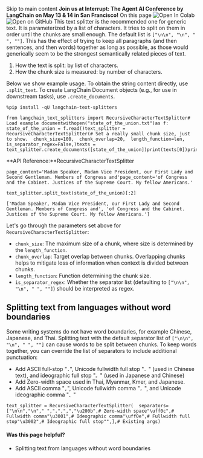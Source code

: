 Skip to main content
**Join us at Interrupt: The Agent AI Conference by LangChain on May 13 & 14 in San Francisco!**
On this page
![Open In Colab](https://colab.research.google.com/assets/colab-badge.svg)![Open on GitHub](https://img.shields.io/badge/Open%20on%20GitHub-grey?logo=github&logoColor=white)
This text splitter is the recommended one for generic text. It is parameterized by a list of characters. It tries to split on them in order until the chunks are small enough. The default list is `["\n\n", "\n", " ", ""]`. This has the effect of trying to keep all paragraphs (and then sentences, and then words) together as long as possible, as those would generically seem to be the strongest semantically related pieces of text.
  1. How the text is split: by list of characters.
  2. How the chunk size is measured: by number of characters.


Below we show example usage.
To obtain the string content directly, use `.split_text`.
To create LangChain Document objects (e.g., for use in downstream tasks), use `.create_documents`.
```
%pip install -qU langchain-text-splitters
```

```
from langchain_text_splitters import RecursiveCharacterTextSplitter# Load example documentwithopen("state_of_the_union.txt")as f:  state_of_the_union = f.read()text_splitter = RecursiveCharacterTextSplitter(# Set a really small chunk size, just to show.  chunk_size=100,  chunk_overlap=20,  length_function=len,  is_separator_regex=False,)texts = text_splitter.create_documents([state_of_the_union])print(texts[0])print(texts[1])
```

**API Reference:**RecursiveCharacterTextSplitter
```
page_content='Madam Speaker, Madam Vice President, our First Lady and Second Gentleman. Members of Congress and'page_content='of Congress and the Cabinet. Justices of the Supreme Court. My fellow Americans.'
```

```
text_splitter.split_text(state_of_the_union)[:2]
```

```
['Madam Speaker, Madam Vice President, our First Lady and Second Gentleman. Members of Congress and', 'of Congress and the Cabinet. Justices of the Supreme Court. My fellow Americans.']
```

Let's go through the parameters set above for `RecursiveCharacterTextSplitter`:
  * `chunk_size`: The maximum size of a chunk, where size is determined by the `length_function`.
  * `chunk_overlap`: Target overlap between chunks. Overlapping chunks helps to mitigate loss of information when context is divided between chunks.
  * `length_function`: Function determining the chunk size.
  * `is_separator_regex`: Whether the separator list (defaulting to `["\n\n", "\n", " ", ""]`) should be interpreted as regex.


## Splitting text from languages without word boundaries​
Some writing systems do not have word boundaries, for example Chinese, Japanese, and Thai. Splitting text with the default separator list of `["\n\n", "\n", " ", ""]` can cause words to be split between chunks. To keep words together, you can override the list of separators to include additional punctuation:
  * Add ASCII full-stop "`.`", Unicode fullwidth full stop "`．`" (used in Chinese text), and ideographic full stop "`。`" (used in Japanese and Chinese)
  * Add Zero-width space used in Thai, Myanmar, Kmer, and Japanese.
  * Add ASCII comma "`,`", Unicode fullwidth comma "`，`", and Unicode ideographic comma "`、`"


```
text_splitter = RecursiveCharacterTextSplitter(  separators=["\n\n","\n"," ",".",",","\u200b",# Zero-width space"\uff0c",# Fullwidth comma"\u3001",# Ideographic comma"\uff0e",# Fullwidth full stop"\u3002",# Ideographic full stop"",],# Existing args)
```

#### Was this page helpful?
  * Splitting text from languages without word boundaries


